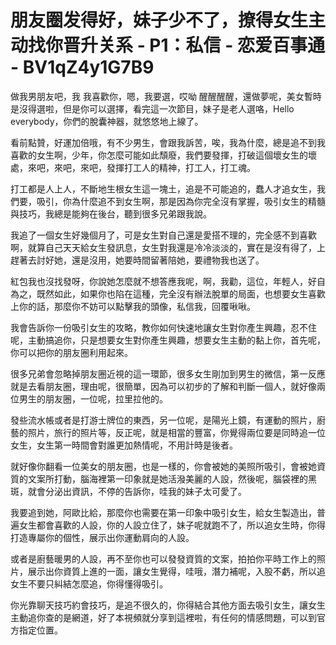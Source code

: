 # 朋友圈发得好，妹子少不了，撩得女生主动找你晋升关系 - P1：私信 - 恋爱百事通 - BV1qZ4y1G7B9

做我男朋友吧，我 我喜歡你，嗯，我要選，哎呦 醒醒醒醒，還做夢呢，美女暫時是沒得選啦，但是你可以選擇，看完這一次節目，妹子是老人選咯，Hello everybody，你們的脫囊神器，就悠悠地上線了。

看前點贊，好運加倍哦，有不少男生，會跟我訴苦，唉，我為什麼，總是追不到我喜歡的女生啊，少年，你怎麼可能如此頹廢，我們要發揮，打破這個壞女生的壞處，來吧，來吧，來吧，發揮打工人的精神，打工人，打工魂。

打工都是人上人，不斷地生根女生這一塊土，追是不可能追的，蠢人才追女生，我們要，吸引，你為什麼追不到女生啊，那是因為你完全沒有掌握，吸引女生的精髓與技巧，我總是能夠在後台，聽到很多兄弟跟我說。

我追了一個女生好幾個月了，可是女生對自己還是愛搭不理的，完全感不到喜歡啊，就算自己天天給女生發訊息，女生對我還是冷冷淡淡的，實在是沒有得了，上趕著去討好她，還是沒用，她要時間留著陪她，要禮物我也送了。

紅包我也沒找發呀，你說她怎麼就不想答應我呢，啊，我勸，這位，年輕人，好自為之，既然如此，如果你也陷在這種，完全沒有辦法脫單的局面，也想要女生喜歡上你的話，那麼你不妨可以點擊我的頭像，私信我，回覆啾啾。

我會告訴你一份吸引女生的攻略，教你如何快速地讓女生對你產生興趣，忍不住呢，主動搞追你，只是想要女生對你產生興趣，想要女生主動的黏上你，首先呢，你可以把你的朋友圈利用起來。

很多兄弟會忽略掉朋友圈近視的這一環節，很多女生剛加到男生的微信，第一反應就是去看朋友圈，理由呢，很簡單，因為可以初步的了解和判斷一個人，就好像兩位男生的朋友圈，一位呢，拉里拉他的。

發些流水帳或者是打游士牌位的東西，另一位呢，是陽光上鏡，有運動的照片，廚藝的照片，旅行的照片等，反正呢，就是相當的豐富，你覺得兩位要是同時追一位女生，女生第一時間會對誰更加熱情呢，不用計時是後者。

就好像你翻看一位美女的朋友圈，也是一樣的，你會被她的美照所吸引，會被她資質的文案所打動，腦海裡第一印象就是她活潑美麗的人設，然後呢，腦袋裡的黑斑，就會分泌出資訊，不停的告訴你，哇我的妹子太可愛了。

我要追到她，阿歐比給，那麼你也需要在第一印象中吸引女生，給女生製造出，普遍女生都會喜歡的人設，你的人設立住了，妹子呢就跑不了，所以追女生時，你得打造專屬你的個性，展示出你運動肩向的人設。

或者是廚藝暖男的人設，再不至你也可以發發資質的文案，拍拍你平時工作上的照片，展示出你資質上進的一面，讓女生覺得，哇哦，潛力補呢，入股不虧，所以追女生不要只糾結怎麼追，你得懂得吸引。

你光靠聊天技巧約會技巧，是追不很久的，你得結合其他方面去吸引女生，讓女生主動追你查的是網道，好了本視頻就分享到這裡啦，有任何的情感問題，可以到官方指定位置。

